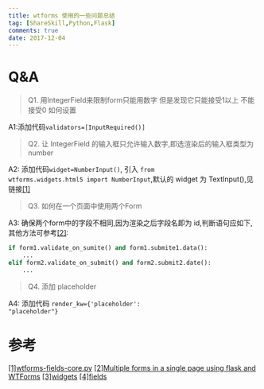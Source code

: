 ```yaml
---
title: wtforms 使用的一些问题总结
tag: [ShareSkill,Python,Flask]
comments: true
date: 2017-12-04
---
```




# Q&A

>Q1.  用IntegerField来限制form只能用数字 但是发现它只能接受1以上 不能接受0 如何设置

A1:添加代码<code>validators=[InputRequired()]</code>  

>Q2. 让 IntegerField 的输入框只允许输入数字,即选渲染后的输入框类型为 number

A2: 添加代码<code>widget=NumberInput()</code>, 引入 <code>from wtforms.widgets.html5 import NumberInput</code>,默认的 widget 为 TextInput(),见链接[[1]](https://github.com/wtforms/wtforms/blob/551bb29ba9ee74e8b4113d08b9b22c5c7df8b9b1/wtforms/fields/core.py#L572)

>Q3. 如何在一个页面中使用两个Form

A3: 确保两个form中的字段不相同,因为渲染之后字段名即为 id,判断语句应如下,其他方法可参考[[2]](https://stackoverflow.com/questions/18290142/multiple-forms-in-a-single-page-using-flask-and-wtforms):
```python
if form1.validate_on_sumite() and form1.submite1.data():
    ... 
elif form2.validate_on_submit() and form2.submit2.date():
    ...
```

>Q4. 添加 placeholder

A4: 添加代码 <code>render_kw={'placeholder': "placeholder"}</code>

# 参考

[[1]wtforms-fields-core.py](https://github.com/wtforms/wtforms/blob/551bb29ba9ee74e8b4113d08b9b22c5c7df8b9b1/wtforms/fields/core.py)
[[2]Multiple forms in a single page using flask and WTForms](https://stackoverflow.com/questions/18290142/multiple-forms-in-a-single-page-using-flask-and-wtforms)
[[3]widgets](http://wtforms.readthedocs.io/en/latest/widgets.html)
[[4]fields](http://wtforms.simplecodes.com/docs/0.6.1/fields.html)

